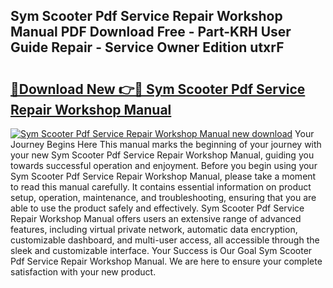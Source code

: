 ## Sym Scooter Pdf Service Repair Workshop Manual PDF Download Free - Part-KRH User Guide Repair - Service Owner Edition utxrF

# <h2><a href="http://bc6199.oget.top/?id=Sym+Scooter+Pdf+Service+Repair+Workshop+Manual">🔗Download New 👉🔴 Sym Scooter Pdf Service Repair Workshop Manual</a></h2>

[![Sym Scooter Pdf Service Repair Workshop Manual new download](https://i.imgur.com/5g1atiW.png)](http://bc6199.oget.top/?id=Sym+Scooter+Pdf+Service+Repair+Workshop+Manual)
Your Journey Begins Here This manual marks the beginning of your journey with your new Sym Scooter Pdf Service Repair Workshop Manual, guiding you towards successful operation and enjoyment. Before you begin using your Sym Scooter Pdf Service Repair Workshop Manual, please take a moment to read this manual carefully. It contains essential information on product setup, operation, maintenance, and troubleshooting, ensuring that you are able to use the product safely and effectively. Sym Scooter Pdf Service Repair Workshop Manual offers users an extensive range of advanced features, including virtual private network, automatic data encryption, customizable dashboard, and multi-user access, all accessible through the sleek and customizable interface. Your Success is Our Goal Sym Scooter Pdf Service Repair Workshop Manual. We are here to ensure your complete satisfaction with your new product.
